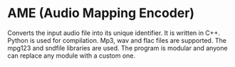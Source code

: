 # AME (Audio Mapping Encoder)
Converts the input audio file into its unique identifier. It is written in C++. Python is used for compilation.   Mp3, wav and flac files are supported.  The mpg123 and sndfile libraries are used. The program is modular and anyone can replace any module with a custom one. 

